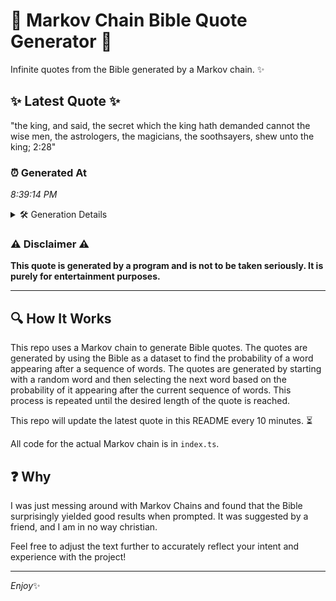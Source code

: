# 📖 Markov Chain Bible Quote Generator 📖

Infinite quotes from the Bible generated by a Markov chain. ✨

## ✨ Latest Quote ✨
"the king, and said, the secret which the king hath demanded cannot the wise men, the astrologers, the magicians, the soothsayers, shew unto the king; 2:28"

### ⏰ Generated At
*8:39:14 PM*

<details>
    <summary>🛠️ Generation Details</summary>
    <p>
        <strong>🌱 Seed:</strong> the<br>
        <strong>🔄 Iterations:</strong> 25<br>
        <strong>📜 Context History:</strong><br>[ the ]: king,<br>[ the, king, ]: and<br>[ the, king,, and ]: said,<br>[ the, king,, and, said, ]: the<br>[ the, king,, and, said,, the ]: secret<br>[ the, king,, and, said,, the, secret ]: which<br>[ king,, and, said,, the, secret, which ]: the<br>[ and, said,, the, secret, which, the ]: king<br>[ said,, the, secret, which, the, king ]: hath<br>[ the, secret, which, the, king, hath ]: demanded<br>[ secret, which, the, king, hath, demanded ]: cannot<br>[ which, the, king, hath, demanded, cannot ]: the<br>[ the, king, hath, demanded, cannot, the ]: wise<br>[ king, hath, demanded, cannot, the, wise ]: men,<br>[ hath, demanded, cannot, the, wise, men, ]: the<br>[ demanded, cannot, the, wise, men,, the ]: astrologers,<br>[ cannot, the, wise, men,, the, astrologers, ]: the<br>[ the, wise, men,, the, astrologers,, the ]: magicians,<br>[ wise, men,, the, astrologers,, the, magicians, ]: the<br>[ men,, the, astrologers,, the, magicians,, the ]: soothsayers,<br>[ the, astrologers,, the, magicians,, the, soothsayers, ]: shew<br>[ astrologers,, the, magicians,, the, soothsayers,, shew ]: unto<br>[ the, magicians,, the, soothsayers,, shew, unto ]: the<br>[ magicians,, the, soothsayers,, shew, unto, the ]: king;<br>[ the, soothsayers,, shew, unto, the, king; ]: 2:28<br>
    </p>
</details>

### ⚠️ Disclaimer ⚠️
**This quote is generated by a program and is not to be taken seriously. It is purely for entertainment purposes.**

---

## 🔍 How It Works

This repo uses a Markov chain to generate Bible quotes. The quotes are generated by using the Bible as a dataset to find the probability of a word appearing after a sequence of words. The quotes are generated by starting with a random word and then selecting the next word based on the probability of it appearing after the current sequence of words. This process is repeated until the desired length of the quote is reached.

This repo will update the latest quote in this README every 10 minutes. ⏳

All code for the actual Markov chain is in `index.ts`.

## ❓ Why

I was just messing around with Markov Chains and found that the Bible surprisingly yielded good results when prompted. 
It was suggested by a friend, and I am in no way christian.

Feel free to adjust the text further to accurately reflect your intent and experience with the project!

---

*Enjoy*✨
